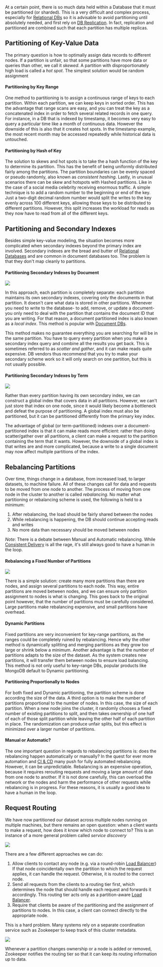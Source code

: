
At a certain point, there is so much data held within a Database that it must be partitioned (or sharded). This is a very difficult and complex process, especially for [Relational DBs](Relational%20Databases.md) so it is advisable to avoid partitioning until absolutely needed, and first rely on [DB Replication](DB%20Replication.md). In fact, replication and partitioned are combined such that each partition has multiple replicas.

## Partitioning of Key-Value Data

The primary question is how to optimally assign data records to different nodes. If a partition is unfair, so that some partitions have more data or queries than other, we call it *skewed*. A partition with disproportionately high load is called a *hot spot*. The simplest solution would be random assignment

#### Partitioning by Key Range

One method to partitioning is to assign a continuous range of keys to each partition. Within each partition, we can keep keys in sorted order. This has the advantage that range scans are easy, and you can treat the key as a concatenated index in order to fetch several related records in one query. For instance, in a DB that is indexed by timestamp, it becomes very easy to query a particular time like a month of continuous data. However the downside of this is also that it creates hot spots. In the timestamp example, the most recent month may be accessed repeatedly while historical data is untouched.

#### Partitioning by Hash of Key

The solution to skews and hot spots is to take the a hash function of the key to determine its partition. This has the benefit of being uniformly distributed fairly among the partitions. The partition boundaries can be evenly spaced or pseudo randomly, also known as *consistent hashing*. Lastly, in unusual scenarios there can be skew and hotspots with Hashed partitions. Like in the case of a social media celebrity receiving enormous traffic. A simple technique is to add a random number to the beginning or end of the key. Just a two-digit decimal random number would split the writes to the key evenly across 100 different keys, allowing those keys to be distributed to different partitions. However, this split increases the workload for reads as they now have to read from all of the different keys.


## Partitioning and Secondary Indexes

Besides simple key-value modeling, the situation becomes more complicated when secondary indexes beyond the primary index are involved. Secondary indexes are the bread and butter of [Relational Databases](Relational%20Databases.md) and are common in document databases too. The problem is that they don't map cleanly to partitions.

#### Partitioning Secondary Indexes by Document

![](Pasted%20image%2020221130224756.png)

In this approach, each partition is completely separate: each partition maintains its own secondary indexes, covering only the documents in that partition. It doesn't care what data is stored in other partitions. Whenever you need to write to the database- to add, remove, or update a document- you only need to deal with the partition that contains the document ID that you are writing. For that reason, a document partitioned index is also known as a *local index*. This method is popular with [Document DBs](Document%20Databases.md).

This method makes no guarantee everything you are searching for will be in the same partition. You have to query every partition when you make a secondary index query and combine all the results you get back. This is sometimes referred to as *scatter and gather*, and it can make reads quite expensive. DB vendors thus recommend that you try to make your secondary scheme work so it will only search on one partition, but this is not usually possible.

#### Partitioning Secondary Indexes by Term

![](Pasted%20image%2020221130225553.png)

Rather than every partition having its own secondary index, we can construct a global index that covers data in all partitions. However, we can't just store that index on one node, since it would likely become a bottleneck and defeat the purpose of partitioning. A global index must also be partitioned, but it can be partitioned differently from the primary key index.

The advantage of global (or term-partitioned) indexes over a document-partitioned index is that it can make reads more efficient: rather than doing scatter/gather over all partitions, a client can make a request to the partition containing the term that it wants. However, the downside of a global index is that writes are  and more complicated, because a write to a single document may now affect multiple partitions of the index.

## Rebalancing Partitions

Over time, things change in a database, from increased load, to larger datasets, to machine failure. All of these changes call for data and requests to be moved from one node to another. The process of moving from one node in the cluster to another is called *rebalancing*. No matter what partitioning or rebalancing scheme is used, the following is held to a minimum:

1. After rebalancing, the load should be fairly shared between the nodes
2. While rebalancing is happening, the DB should continue accepting reads and writes
3. No more data than necessary should be moved between nodes

*Note*: There is a debate between Manual and Automatic rebalancing. While [Consistent Delivery](CI%20&%20CD.md) is all the rage, it's still always good to have a human in the loop.

#### Rebalancing a Fixed Number of Partitions

![](Pasted%20image%2020221130231959.png)

There is a simple solution: create many more partitions than there are nodes, and assign several partitions to each node. This way, entire partitions are moved between nodes, and we can ensure only partition assignment to nodes is what is changing. This goes back to the original point however, that the number of partitions must be carefully considered. Large partitions make rebalancing expensive, and small partitions have overhead.

#### Dynamic Partitions

Fixed partitions are very inconvenient for key-range partitions, as the ranges could be completely ruined by rebalancing. Hence why the other method is dynamically splitting and merging partitions as they grow too large or shrink below a minimum. Another advantage is that the number of partitions adapts to the size of the dataset. As the system creates new partitions, it will transfer them between nodes to ensure load balancing. This method is not only useful to key-range DBs, popular products like MongoDB default to Dynamic partitioning.

#### Partitioning Proportionally to Nodes

For both fixed and Dynamic partitioning, the partition scheme is done according the size of the data. A third option is to make the number of partitions proportional to the number of nodes. In this case, the size of each partition. When a new node joins the cluster, it randomly chooses a fixed number of existing partitions to split, and then takes ownership of one half of each of those split partition while leaving the other half of each partition in place. The randomization can produce unfair splits, but this effect is minimized over a larger number of partitions.

#### Manual or Automatic?

The one important question in regards to rebalancing partitions is: does the rebalancing happen automatically or manually? In the quest for ever more automation and [CI & CD](CI%20&%20CD.md) many push for fully automated rebalancing. However, it can be unpredictable. Rebalancing is an expensive operation, because it requires rerouting requests and moving a large amount of data from one node to another. If it is not done carefully, this can overload the network or the nodes and harm the performance of other requests while rebalancing is in progress. For these reasons, it is usually a good idea to have a human in the loop.


## Request Routing

We have now partitioned our dataset across multiple nodes running on multiple machines, but there remains an open question: when a client wants to make a request, how does it know which node to connect to? This is an instance of a more general problem called *service discovery*

![](Pasted%20image%2020221228210448.png)

There are a few different approaches we can do:
1. Allow clients to contact any node (e.g. via a round-robin [Load Balancer](Load%20Balancer.md)) If that node coincidentally own the partition to which the request applies, it can handle the request. Otherwise, it is routed to the correct node.
2. Send all requests from the clients to a routing tier first, which determines the node that should handle each request and forwards it accordingly. This routing tier acts only as a partition-aware [Load Balancer](Load%20Balancer.md).
3. Require that clients be aware of the partitioning and the assignment of partitions to nodes. In this case, a client can connect directly to the appropriate node.

This is a hard problem. Many systems rely on a separate coordination service such as Zookeeper to keep track of this cluster metadata.

![](Pasted%20image%2020221228210856.png)

Whenever a partition changes ownership or a node is added or removed, Zookeeper notifies the routing tier so that it can keep its routing information up to data.